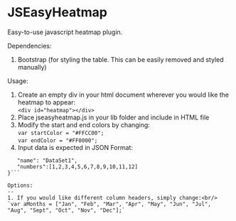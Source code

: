 JSEasyHeatmap
=============

Easy-to-use javascript heatmap plugin. 


Dependencies: 

1. Bootstrap (for styling the table. This can be easily removed and styled manually)

Usage:

1. Create an empty div in your html document wherever you would like the heatmap to appear: <br/>
`<div id="heatmap"></div>`
2. Place jseasyheatmap.js in your lib folder and include in HTML file
3. Modify the start and end colors by changing:<br/>
`var startColor = "#FFCC00";`<br/>
`var endColor = "#FF0000";`
4. Input data is expected in JSON Format:<br/>
```var oData = [{
   "name": "DataSet1",
   "numbers":[1,2,3,4,5,6,7,8,9,10,11,12]
}```

Options:
--
1. If you would like different column headers, simply change:<br/>
`var aMonths = ["Jan", "Feb", "Mar", "Apr", "May", "Jun", "Jul", "Aug", "Sept", "Oct", "Nov", "Dec"];`






